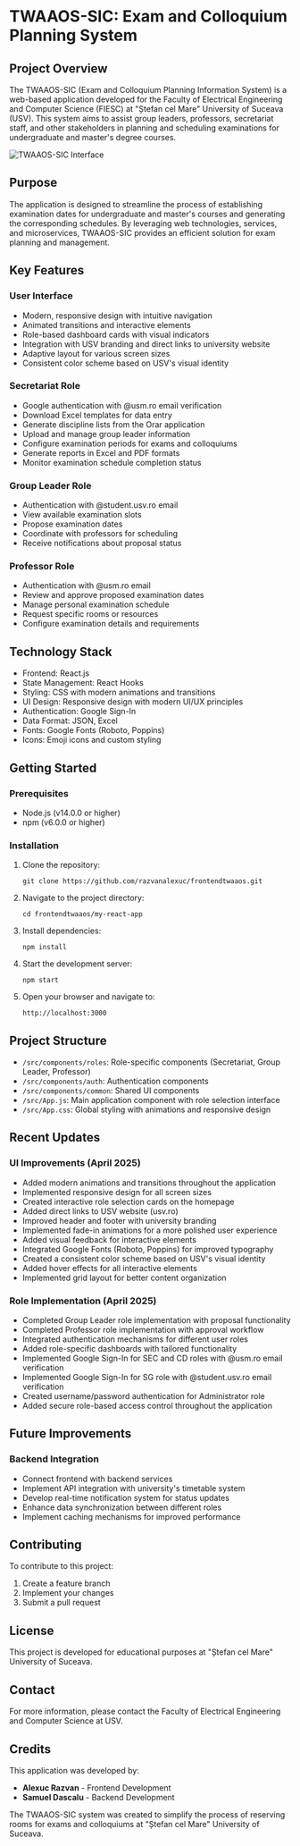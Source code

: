 # TWAAOS-SIC: Exam and Colloquium Planning System

## Project Overview

The TWAAOS-SIC (Exam and Colloquium Planning Information System) is a web-based application developed for the Faculty of Electrical Engineering and Computer Science (FIESC) at "Ștefan cel Mare" University of Suceava (USV). This system aims to assist group leaders, professors, secretariat staff, and other stakeholders in planning and scheduling examinations for undergraduate and master's degree courses.

![TWAAOS-SIC Interface](https://i.imgur.com/iW4LPnM.png)


## Purpose

The application is designed to streamline the process of establishing examination dates for undergraduate and master's courses and generating the corresponding schedules. By leveraging web technologies, services, and microservices, TWAAOS-SIC provides an efficient solution for exam planning and management.

## Key Features

### User Interface
- Modern, responsive design with intuitive navigation
- Animated transitions and interactive elements
- Role-based dashboard cards with visual indicators
- Integration with USV branding and direct links to university website
- Adaptive layout for various screen sizes
- Consistent color scheme based on USV's visual identity

### Secretariat Role
- Google authentication with @usm.ro email verification
- Download Excel templates for data entry
- Generate discipline lists from the Orar application
- Upload and manage group leader information
- Configure examination periods for exams and colloquiums
- Generate reports in Excel and PDF formats
- Monitor examination schedule completion status

### Group Leader Role
- Authentication with @student.usv.ro email
- View available examination slots
- Propose examination dates
- Coordinate with professors for scheduling
- Receive notifications about proposal status

### Professor Role
- Authentication with @usm.ro email
- Review and approve proposed examination dates
- Manage personal examination schedule
- Request specific rooms or resources
- Configure examination details and requirements

## Technology Stack

- Frontend: React.js
- State Management: React Hooks
- Styling: CSS with modern animations and transitions
- UI Design: Responsive design with modern UI/UX principles
- Authentication: Google Sign-In
- Data Format: JSON, Excel
- Fonts: Google Fonts (Roboto, Poppins)
- Icons: Emoji icons and custom styling

## Getting Started

### Prerequisites

- Node.js (v14.0.0 or higher)
- npm (v6.0.0 or higher)

### Installation

1. Clone the repository:
   ```
   git clone https://github.com/razvanalexuc/frontendtwaaos.git
   ```

2. Navigate to the project directory:
   ```
   cd frontendtwaaos/my-react-app
   ```

3. Install dependencies:
   ```
   npm install
   ```

4. Start the development server:
   ```
   npm start
   ```

5. Open your browser and navigate to:
   ```
   http://localhost:3000
   ```

## Project Structure

- `/src/components/roles`: Role-specific components (Secretariat, Group Leader, Professor)
- `/src/components/auth`: Authentication components
- `/src/components/common`: Shared UI components
- `/src/App.js`: Main application component with role selection interface
- `/src/App.css`: Global styling with animations and responsive design

## Recent Updates

### UI Improvements (April 2025)
- Added modern animations and transitions throughout the application
- Implemented responsive design for all screen sizes
- Created interactive role selection cards on the homepage
- Added direct links to USV website (usv.ro)
- Improved header and footer with university branding
- Implemented fade-in animations for a more polished user experience
- Added visual feedback for interactive elements
- Integrated Google Fonts (Roboto, Poppins) for improved typography
- Created a consistent color scheme based on USV's visual identity
- Added hover effects for all interactive elements
- Implemented grid layout for better content organization

### Role Implementation (April 2025)
- Completed Group Leader role implementation with proposal functionality
- Completed Professor role implementation with approval workflow
- Integrated authentication mechanisms for different user roles
- Added role-specific dashboards with tailored functionality
- Implemented Google Sign-In for SEC and CD roles with @usm.ro email verification
- Implemented Google Sign-In for SG role with @student.usv.ro email verification
- Created username/password authentication for Administrator role
- Added secure role-based access control throughout the application

## Future Improvements

### Backend Integration
- Connect frontend with backend services
- Implement API integration with university's timetable system
- Develop real-time notification system for status updates
- Enhance data synchronization between different roles
- Implement caching mechanisms for improved performance

## Contributing

To contribute to this project:

1. Create a feature branch
2. Implement your changes
3. Submit a pull request

## License

This project is developed for educational purposes at "Ștefan cel Mare" University of Suceava.

## Contact

For more information, please contact the Faculty of Electrical Engineering and Computer Science at USV.

## Credits

This application was developed by:
- **Alexuc Razvan** - Frontend Development
- **Samuel Dascalu** - Backend Development

The TWAAOS-SIC system was created to simplify the process of reserving rooms for exams and colloquiums at "Ștefan cel Mare" University of Suceava.
